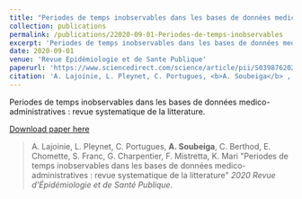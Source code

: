 ```yaml
---
title: "Periodes de temps inobservables dans les bases de données medico-administratives : revue systematique de la litterature"
collection: publications
permalink: /publications/22020-09-01-Periodes-de-temps-inobservables
excerpt: 'Periodes de temps inobservables dans les bases de données medico-administratives : revue systematique de la litterature'
date: 2020-09-01
venue: 'Revue Epidémiologie et de Sante Publique'
paperurl: 'https://www.sciencedirect.com/science/article/pii/S039876202030300X?via%3Dihub'
citation: 'A. Lajoinie, L. Pleynet, C. Portugues, <b>A. Soubeiga</b> , C. Berthod, E. Chomette, S. Franc, G. Charpentier, F. Mistretta, K. Mari , &quot;Periodes de temps inobservables dans les bases de données medico-administratives : revue systematique de la litterature,&quot; <i>2020 Revue Epidémiologie et de Sante Publique</i>'
---
```

Periodes de temps inobservables dans les bases de données medico-administratives : revue systematique de la litterature.

<a href='https://www.sciencedirect.com/science/article/pii/S039876202030300X?via%3Dihub'>Download paper here</a>

> A. Lajoinie, L. Pleynet, C. Portugues, **A. Soubeiga**, C. Berthod, E. Chomette, S. Franc, G. Charpentier, F. Mistretta, K. Mari "Periodes de temps inobservables dans les bases de données medico-administratives : revue systematique de la litterature" <i>2020 Revue d'Épidémiologie et de Santé Publique</i>.
